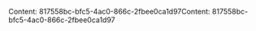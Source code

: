 <span data-ttu-id="c076e-101">Content: 817558bc-bfc5-4ac0-866c-2fbee0ca1d97</span><span class="sxs-lookup"><span data-stu-id="c076e-101">Content: 817558bc-bfc5-4ac0-866c-2fbee0ca1d97</span></span>
